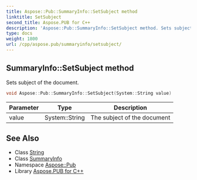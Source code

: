 ```yaml
---
title: Aspose::Pub::SummaryInfo::SetSubject method
linktitle: SetSubject
second_title: Aspose.PUB for C++
description: 'Aspose::Pub::SummaryInfo::SetSubject method. Sets subject of the document in C++.'
type: docs
weight: 1800
url: /cpp/aspose.pub/summaryinfo/setsubject/
---
```

## SummaryInfo::SetSubject method


Sets subject of the document.

```cpp
void Aspose::Pub::SummaryInfo::SetSubject(System::String value)
```


| Parameter | Type | Description |
| --- | --- | --- |
| value | System::String | The subject of the document |

## See Also

* Class [String](../../../system/string/)
* Class [SummaryInfo](../)
* Namespace [Aspose::Pub](../../)
* Library [Aspose.PUB for C++](../../../)
